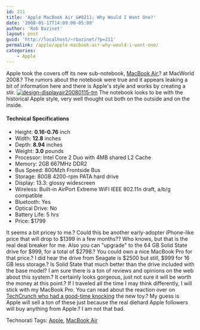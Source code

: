 ```yaml
---
id: 211
title: 'Apple MacBook Air &#8211; Why Would I Want One?'
date: '2008-01-17T14:09:00-05:00'
author: 'Rob Bazinet'
layout: post
guid: 'http://localhost/~rbazinet/?p=211'
permalink: /apple/apple-macbook-air-why-would-i-want-one/
categories:
    - Apple
---
```


Apple took the covers off its new sub-notebook, [MacBook Air](http://www.apple.com/macbookair/),? at MacWorld 2008.? The rumors about the notebook were true and it appears leaking a bit of information here and there is Apple's style and works by creating a stir. [![design-displayair20080115-tm](http://rbazinet.files.wordpress.com/2008/01/design-displayair20080115-tm-thumb.jpg)](http://rbazinet.files.wordpress.com/2008/01/design-displayair20080115-tm.jpg) The notebook looks to be with the historical Apple style, very well thought out both on the outside and on the inside.

#### **Technical Specifications**

- Height: **0.16-0.76** inch
- Width: **12.8** inches
- Depth: **8.94** inches
- Weight: **3.0** pounds
- Processor: Intel Core 2 Duo with 4MB shared L2 Cache
- Memory: 2GB 667MHz DDR2
- Bus Speed: 800Mzh Frontside Bus
- Storage: 80GB 4200-rpm PATA hard drive
- Display: 13.3: glossy widescreen
- Wireless: Built-in AirPort Extreme WiFI IEEE 802.11n draft, a/b/g compatible
- Bluetooth: Yes
- Optical Drive: No
- Battery Life: 5 hrs
- Price: $1799
 
 It seems a bit pricey to me.? Could this be another early-adopter iPhone-like price that will drop to $1399 in a few months?? Who knows, but that is the real deal breaker for me. Also you can "upgrade" to the 64 GB Solid State drive for $999, for a total of $2798.? You could own a nice MacBook Pro for that price.? I did hear the drive from Seagate is $2500 but still, $999 for 16 GB less storage.? Is Solid State that much better than the drive included with the base model? I am sure there is a ton of reviews and opinions on the web about this system.? It certainly looks gorgeous, just not sure it will be worth the money at this point.? If I traveled all the time I may think differently, I will stick with my MacBook Pro. You can read about the reaction over on [TechCrunch who had a good-time knocking](http://www.techcrunch.com/2008/01/15/air-the-only-thing-left-in-your-wallet-after-you-buy-apples-new-laptop/) the new toy.? My guess is Apple will sell a ton of these just because the real diehard Apple followers will buy anything from Apple.? I am not that bad. <div class="wlWriterSmartContent" style="display:inline;margin:0;padding:0;">Technorati Tags: [Apple](http://technorati.com/tags/Apple), [MacBook Air](http://technorati.com/tags/MacBook%20Air)</div>